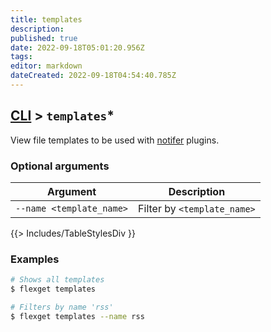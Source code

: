 ```yaml
---
title: templates
description: 
published: true
date: 2022-09-18T05:01:20.956Z
tags: 
editor: markdown
dateCreated: 2022-09-18T04:54:40.785Z
---
```


## [CLI](/CLI) > `templates`*
View file templates to be used with [notifer](/Plugins/Notifiers) plugins.

### Optional arguments
|  Argument | Description |
| --- | --- |
|`--name <template_name>`| Filter by `<template_name>`
{{> Includes/TableStylesDiv }}

### Examples
```bash
# Shows all templates
$ flexget templates

# Filters by name 'rss'
$ flexget templates --name rss
```